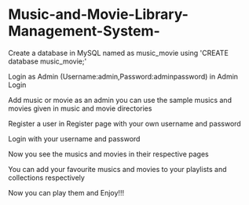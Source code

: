 # Music-and-Movie-Library-Management-System-
Create a database in MySQL named as music_movie using 'CREATE database music_movie;'

Login as Admin (Username:admin,Password:adminpassword) in Admin Login

Add music or movie as an admin you can use the sample musics and movies given in music and movie directories

Register a user in Register page with your own username and password

Login with your username and password

Now you see the musics and movies in their respective pages

You can add your favourite musics and movies to your playlists and collections respectively

Now you can play them and Enjoy!!!
